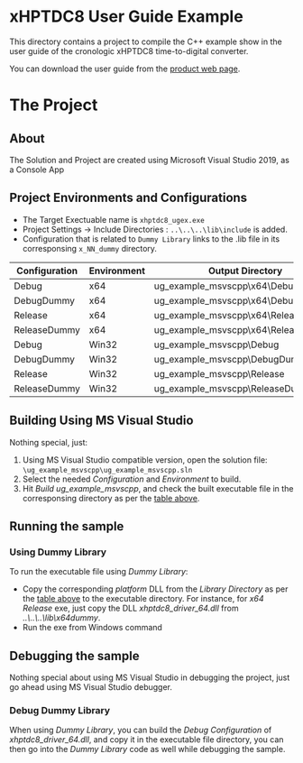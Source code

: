 
# xHPTDC8 User Guide Example

This directory contains a project to compile the C++ example show in the user guide of the cronologic xHPTDC8 time-to-digital converter.

You can download the user guide from the [product web page](https://www.cronologic.de/products/tdcs/xhptdc8-pcie).

# The Project 

## About
The Solution and Project are created using Microsoft Visual Studio 2019, as a Console App

## Project Environments and Configurations
- The Target Exectuable name is `xhptdc8_ugex.exe`
- Project Settings -> Include Directories : `..\..\..\lib\include` is added.
- Configuration that is related to `Dummy Library` links to the .lib file in its corresponsing `x_NN_dummy` directory.

| Configuration | Environment   | Output Directory | Linked Library | Library Directory |
| ------------- |-------------  |----------------- | -------------  | -------------------- |
| Debug         | x64           | ug_example_msvscpp\x64\Debug | xhptdc8_driver_64.lib | ..\\..\\..\\lib\\x64 | 
| DebugDummy    | x64           | ug_example_msvscpp\x64\DebugDummy | xhptdc8_driver_64.lib | ..\\..\\..\\lib\\x64dummy | 
| Release       | x64           | ug_example_msvscpp\x64\Release | xhptdc8_driver_64.lib | ..\\..\\..\\lib\\x64 | 
| ReleaseDummy  | x64           | ug_example_msvscpp\x64\ReleaseDummy | xhptdc8_driver_64.lib | ..\\..\\..\\lib\\x64dummy | 
| Debug         | Win32         | ug_example_msvscpp\Debug | xhptdc8_driver.lib | ..\\..\\..\\lib\\x86 | 
| DebugDummy    | Win32         | ug_example_msvscpp\DebugDummy | xhptdc8_driver.lib | ..\\..\\..\\lib\\x86dummy | 
| Release       | Win32         | ug_example_msvscpp\Release | xhptdc8_driver.lib | ..\\..\\..\\lib\\x86 | 
| ReleaseDummy  | Win32         | ug_example_msvscpp\ReleaseDummy | xhptdc8_driver.lib | ..\\..\\..\\lib\\x86dummy | 

## Building Using MS Visual Studio
Nothing special, just:
1. Using MS Visual Studio compatible version, open the solution file: `\ug_example_msvscpp\ug_example_msvscpp.sln`
2. Select the needed _Configuration_ and _Environment_ to build.
3. Hit _Build ug_example_msvscpp_, and check the built executable file in the corresponsing directory as per the [table above](https://github.com/cronologic-de/xhptdc8_babel/edit/main/ug_example/README.md#Project_Environments_and_Configurations).

## Running the sample
### Using Dummy Library
To run the executable file using _Dummy Library_: 
- Copy the corresponding _platform_ DLL from the _Library Directory_ as per the [table above](https://github.com/cronologic-de/xhptdc8_babel/edit/main/ug_example/README.md#Project_Environments_and_Configurations) to the executable directory. For instance, for _x64 Release_ exe, just copy the DLL _xhptdc8_driver_64.dll_ from _..\\..\\..\\lib\\x64dummy_.
- Run the exe from Windows command

## Debugging the sample
Nothing special about using MS Visual Studio in debugging the project, just go ahead using MS Visual Studio debugger.

### Debug Dummy Library
When using _Dummy Library_, you can build the _Debug Configuration_ of _xhptdc8_driver_64.dll_, and copy it in the executable file directory, you can then go into the _Dummy Library_ code as well while debugging the sample.


